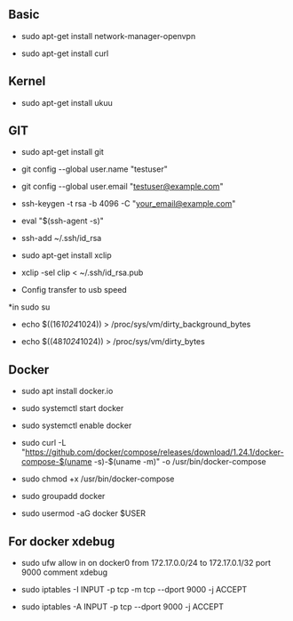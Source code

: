 Basic
-----

* sudo apt-get install network-manager-openvpn

* sudo apt-get install curl

Kernel
------

* sudo apt-get install ukuu

GIT
---

* sudo apt-get install git

* git config --global user.name "testuser"

* git config --global user.email "testuser@example.com"

* ssh-keygen -t rsa -b 4096 -C "your_email@example.com"

* eval "$(ssh-agent -s)"

* ssh-add ~/.ssh/id_rsa

* sudo apt-get install xclip

* xclip -sel clip < ~/.ssh/id_rsa.pub

* Config transfer to usb speed 

*in sudo su

* echo $((16*1024*1024)) > /proc/sys/vm/dirty_background_bytes

* echo $((48*1024*1024)) > /proc/sys/vm/dirty_bytes

Docker 
-------

* sudo apt install docker.io

* sudo systemctl start docker

* sudo systemctl enable docker

* sudo curl -L "https://github.com/docker/compose/releases/download/1.24.1/docker-compose-$(uname -s)-$(uname -m)" -o /usr/bin/docker-compose

* sudo chmod +x /usr/bin/docker-compose

* sudo groupadd docker

* sudo usermod -aG docker $USER

For docker xdebug
-----------------

* sudo ufw allow in on docker0 from 172.17.0.0/24 to 172.17.0.1/32 port 9000 comment xdebug
* sudo iptables -I INPUT -p tcp -m tcp --dport 9000 -j ACCEPT
 
* sudo iptables -A INPUT -p tcp --dport 9000 -j ACCEPT
